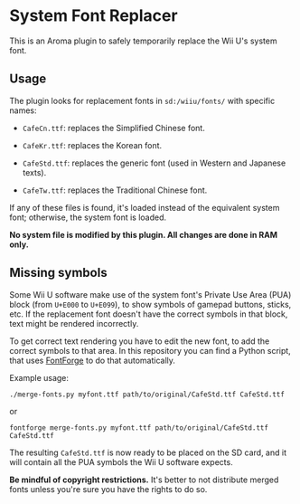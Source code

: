 # System Font Replacer

This is an Aroma plugin to safely temporarily replace the Wii U's system font.


## Usage

The plugin looks for replacement fonts in `sd:/wiiu/fonts/` with specific names:

  - `CafeCn.ttf`: replaces the Simplified Chinese font.

  - `CafeKr.ttf`: replaces the Korean font.

  - `CafeStd.ttf`: replaces the generic font (used in Western and Japanese texts).

  - `CafeTw.ttf`: replaces the Traditional Chinese font.

If any of these files is found, it's loaded instead of the equivalent system font;
otherwise, the system font is loaded.

**No system file is modified by this plugin. All changes are done in RAM only.**


## Missing symbols

Some Wii U software make use of the system font's Private Use Area (PUA) block (from `U+E000`
to `U+E099`), to show symbols of gamepad buttons, sticks, etc. If the replacement font
doesn't have the correct symbols in that block, text might be rendered incorrectly.

To get correct text rendering you have to edit the new font, to add the correct symbols to
that area. In this repository you can find a Python script, that uses
[FontForge](https://fontforge.org/) to do that automatically.

Example usage:

    ./merge-fonts.py myfont.ttf path/to/original/CafeStd.ttf CafeStd.ttf

or

    fontforge merge-fonts.py myfont.ttf path/to/original/CafeStd.ttf CafeStd.ttf

The resulting `CafeStd.ttf` is now ready to be placed on the SD card, and it will contain
all the PUA symbols the Wii U software expects.

**Be mindful of copyright restrictions.** It's better to not distribute merged fonts
unless you're sure you have the rights to do so.

